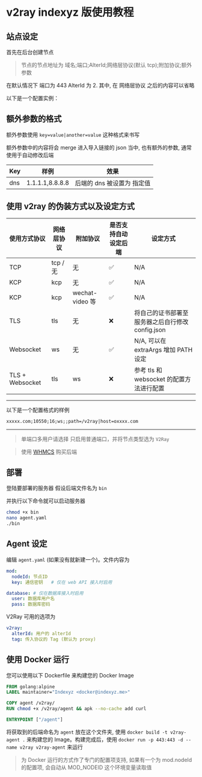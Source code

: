 # v2ray indexyz 版使用教程

## 站点设定

首先在后台创建节点

> 节点的节点地址为 域名;端口;AlterId;网络层协议(默认 tcp);附加协议;额外参数

在默认情况下 端口为 443 AlterId 为 2. 其中, 在 网络层协议 之后的内容可以省略

以下是一个配置实例：

## 额外参数的格式

额外参数使用 `key=value|another=value` 这种格式来书写

额外参数中的内容将会 merge 进入导入链接的 json 当中, 也有额外的参数, 通常使用于自动修改后端

| Key | 样例 | 效果 |
| --- | --- | --- |
| dns | 1.1.1.1,8.8.8.8 | 后端的 dns 被设置为 指定值 |


## 使用 v2ray 的伪装方式以及设定方式

| 使用方式协议 | 网络层协议 | 附加协议 | 是否支持自动设定后端 | 设定方式 | 
| --- |-------------| ---| -----| --- |
| TCP | tcp / 无 | 无 | ✅ | N/A |
| KCP | kcp | 无 | ✅ | N/A |
| KCP | kcp | wechat-video 等 | ✅ | N/A |
| TLS | tls | 无 | ❌ | 将自己的证书部署至服务器之后自行修改 config.json |
| Websocket | ws | 无 | ✅ | N/A, 可以在 extraArgs 增加 PATH 设定 |
| TLS + Websocket | tls | ws | ❌ | 参考 tls 和 websocket 的配置方法进行配置 |

---

以下是一个配置格式的样例

```
xxxxx.com;10550;16;ws;;path=/v2ray|host=oxxxx.com
```

---

> 单端口多用户请选择 只启用普通端口，并将节点类型选为 `V2Ray`

> 使用 [WHMCS](https://whmcs.indexyz.me/aff.php?aff=1) 购买后端

## 部署

登陆要部署的服务器 假设后端文件名为 `bin`

并执行以下命令就可以启动服务器

```bash
chmod +x bin
nano agent.yaml
./bin
```

## Agent 设定

编辑 `agent.yaml` (如果没有就新建一个)。文件内容为

```yaml
mod:
  nodeId: 节点ID
  key: 通信密钥   # 仅在 web API 接入时启用

database: # 仅在数据库接入时启用
  user: 数据库用户名
  pass: 数据库密码
```

V2Ray 可用的选项为

```yaml
v2ray:
  alterId: 用户的 alterId
  tag: 传入协议的 Tag (默认为 proxy)
```

## 使用 Docker 运行

您可以使用以下 Dockerfile 来构建您的 Docker Image

```dockerfile
FROM golang:alpine
LABEL maintainer="Indexyz <docker@indexyz.me>"

COPY agent /v2ray/
RUN chmod +x /v2ray/agent && apk --no-cache add curl

ENTRYPOINT ["/agent"]
```

将获取到的后端命名为 `agent` 放在这个文件夹, 使用 `docker build -t v2ray-agent .` 来构建您的 Image。构建完成后，使用 `docker run -p 443:443 -d --name v2ray v2ray-agent` 来运行

> 为 Docker 运行的方式作了专门的配置项支持, 如果有一个为 mod.nodeId 的配置项, 会自动从 MOD_NODEID 这个环境变量读取值